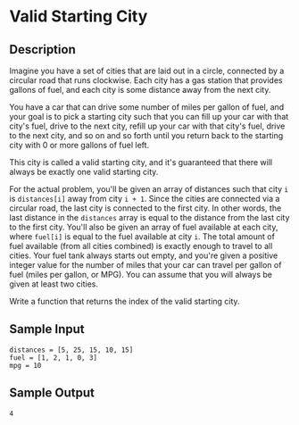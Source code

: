 # Valid Starting City

## Description
Imagine you have a set of cities that are laid out in a circle, connected by a circular road that runs clockwise. Each city has a gas station that provides gallons of fuel, and each city is some distance away from the next city.

You have a car that can drive some number of miles per gallon of fuel, and your goal is to pick a starting city such that you can fill up your car with that city's fuel, drive to the next city, refill up your car with that city's fuel, drive to the next city, and so on and so forth until you return back to the starting city with 0 or more gallons of fuel left.

This city is called a valid starting city, and it's guaranteed that there will always be exactly one valid starting city.

For the actual problem, you'll be given an array of distances such that city `i` is `distances[i]` away from city `i + 1`. Since the cities are connected via a circular road, the last city is connected to the first city. In other words, the last distance in the `distances` array is equal to the distance from the last city to the first city. You'll also be given an array of fuel available at each city, where `fuel[i]` is equal to the fuel available at city `i`. The total amount of fuel available (from all cities combined) is exactly enough to travel to all cities. Your fuel tank always starts out empty, and you're given a positive integer value for the number of miles that your car can travel per gallon of fuel (miles per gallon, or MPG). You can assume that you will always be given at least two cities.

Write a function that returns the index of the valid starting city.

## Sample Input
```
distances = [5, 25, 15, 10, 15]
fuel = [1, 2, 1, 0, 3]
mpg = 10
```

## Sample Output
```
4
```